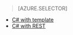 > [AZURE.SELECTOR]
- [C# with template](iot-hub-rm-template.md)
- [C# with REST](iot-hub-rm-rest.md)